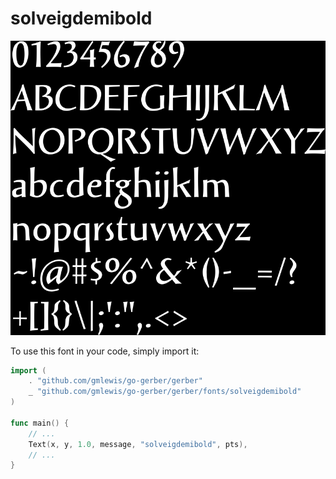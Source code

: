 # solveigdemibold

![solveigdemibold](solveigdemibold.png)

To use this font in your code, simply import it:

```go
import (
	. "github.com/gmlewis/go-gerber/gerber"
	_ "github.com/gmlewis/go-gerber/gerber/fonts/solveigdemibold"
)

func main() {
	// ...
	Text(x, y, 1.0, message, "solveigdemibold", pts),
	// ...
}
```
